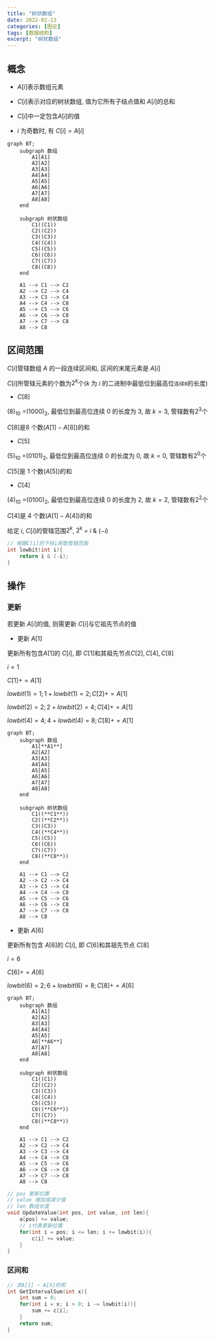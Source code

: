 ```yaml
---
title: "树状数组"
date: 2022-02-13
categories: [图论]
tags: [数据结构]
excerpt: "树状数组"
---
```


## 概念

- $A[i]$表示数组元素

- $C[i]$表示对应的树状数组, 值为它所有子结点值和 $A[i]$的总和

- $C[i]$中一定包含$A[i]$的值

- $i$ 为奇数时, 有 $C[i] = A[i]$

```mermaid
graph BT;
    subgraph 数组
        A1[A1]
        A2[A2]
        A3[A3]
        A4[A4]
        A5[A5]
        A6[A6]
        A7[A7]
        A8[A8]
    end

    subgraph 树状数组
        C1((C1))
        C2((C2))
        C3((C3))
        C4((C4))
        C5((C5))
        C6((C6))
        C7((C7))
        C8((C8))
    end

    A1 --> C1 --> C2
    A2 --> C2 --> C4
    A3 --> C3 --> C4
    A4 --> C4 --> C8
    A5 --> C5 --> C6
    A6 --> C6 --> C8
    A7 --> C7 --> C8
    A8 --> C8
```

## 区间范围

$C[i]$管辖数组 $A$ 的一段连续区间和, 区间的末尾元素是 $A[i]$

$C[i$]所管辖元素的个数为$2^{k}$个($k$ 为 $i$ 的二进制中最低位到最高位`连续0`的长度)

- $C[8]$

$(8)_{10}$ =$(1000)_{2}$, 最低位到最高位连续 $0$ 的长度为 $3$, 故 $k=3$, 管辖数有$2^{3}$个

$C[8]$是$8$ 个数($A[1]-A[8]$)的和

- $C[5]$

$(5)_{10}$ =$(0101)_{2}$, 最低位到最高位连续 $0$ 的长度为 $0$, 故 $k=0$, 管辖数有$2^{0}$个

$C[5]$是 $1$ 个数($A[5]$)的和

- $C[4]$

$(4)_{10}$ =$(0100)_{2}$, 最低位到最高位连续 $0$ 的长度为 $2$, 故 $k=2$, 管辖数有$2^{2}$个

$C[4$]是 4 个数($A[1]-A[4]$)的和

给定 $i$, $C[i]$的管辖范围$2^{k}$, $2^{k}$ = $i$ & $(-i)$

```c
// 根据C[i]的下标i获取管辖范围
int lowbit(int i){
    return i & (-i);
}
```

## 操作

### 更新

若更新 $A[i]$的值, 则需更新 $C[i]$与它祖先节点的值

- 更新 $A[1]$

更新所有包含$A[1]$的 $C[i]$, 即 $C[1]$和其祖先节点$C[2], C[4], C[8]$

$i = 1$

$C[1] += A[1]$

$lowbit(1) = 1; 1+lowbit(1) = 2 ; C[2]+=A[1]$

$lowbit(2) = 2; 2+lowbit(2) = 4 ; C[4]+=A[1]$

$lowbit(4) = 4; 4+lowbit(4) = 8 ; C[8]+=A[1]$


```mermaid
graph BT;
    subgraph 数组
        A1[**A1**]
        A2[A2]
        A3[A3]
        A4[A4]
        A5[A5]
        A6[A6]
        A7[A7]
        A8[A8]
    end

    subgraph 树状数组
        C1((**C1**))
        C2((**C2**))
        C3((C3))
        C4((**C4**))
        C5((C5))
        C6((C6))
        C7((C7))
        C8((**C8**))
    end

    A1 --> C1 --> C2
    A2 --> C2 --> C4
    A3 --> C3 --> C4
    A4 --> C4 --> C8
    A5 --> C5 --> C6
    A6 --> C6 --> C8
    A7 --> C7 --> C8
    A8 --> C8
```

- 更新 $A[6]$

更新所有包含 $A[6]$的 $C[i]$, 即 $C[6]$和其祖先节点 $C[8]$  

$i = 6$

$C[6]+=A[6]$  

$lowbit(6) = 2; 6+lowbit(6) = 8 ; C[8]+=A[6]$

```mermaid
graph BT;
    subgraph 数组
        A1[A1]
        A2[A2]
        A3[A3]
        A4[A4]
        A5[A5]
        A6[**A6**]
        A7[A7]
        A8[A8]
    end

    subgraph 树状数组
        C1((C1))
        C2((C2))
        C3((C3))
        C4((C4))
        C5((C5))
        C6((**C6**))
        C7((C7))
        C8((**C8**))
    end

    A1 --> C1 --> C2
    A2 --> C2 --> C4
    A3 --> C3 --> C4
    A4 --> C4 --> C8
    A5 --> C5 --> C6
    A6 --> C6 --> C8
    A7 --> C7 --> C8
    A8 --> C8
```

```c
// pos 更新位置
// value 增加或减少值
// len 数组长度
void UpdateValue(int pos, int value, int len){
    a[pos] += value;
    // i代表更新位置
    for(int i = pos; i <= len; i += lowbit(i)){
        c[i] += value;
    }
}
```

### 区间和

```c
// 求A[1] ~ A[X]的和
int GetIntervalSum(int x){
    int sum = 0;
    for(int i = x; i > 0; i -= lowbit(i)){
        sum += c[i];
    }
    return sum;
}
```